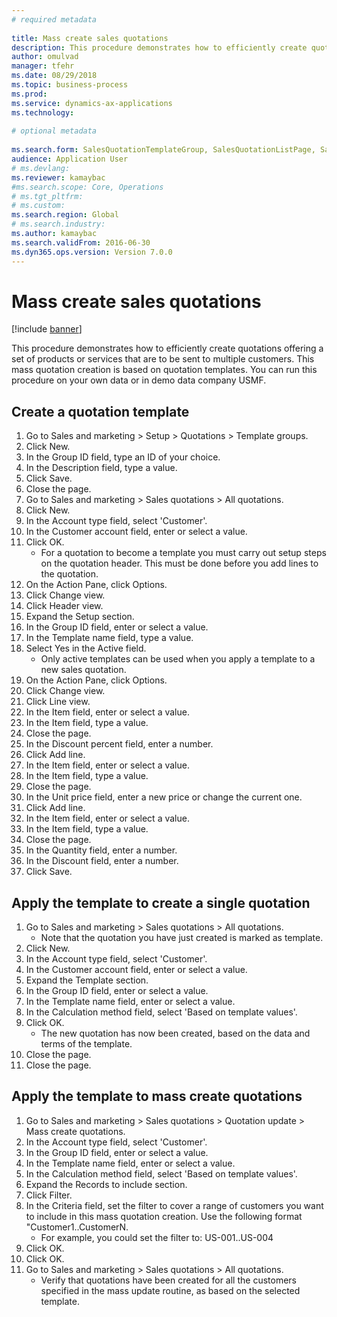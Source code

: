 ```yaml
--- 
# required metadata 
 
title: Mass create sales quotations
description: This procedure demonstrates how to efficiently create quotations offering a set of products or services that are to be sent to multiple customers. 
author: omulvad
manager: tfehr 
ms.date: 08/29/2018
ms.topic: business-process 
ms.prod:  
ms.service: dynamics-ax-applications 
ms.technology:  
 
# optional metadata 
 
ms.search.form: SalesQuotationTemplateGroup, SalesQuotationListPage, SalesCreateQuotation, SalesQuotationTable, SysQueryForm, SalesQuickQuote   
audience: Application User 
# ms.devlang:  
ms.reviewer: kamaybac
#ms.search.scope: Core, Operations 
# ms.tgt_pltfrm:  
# ms.custom:  
ms.search.region: Global
# ms.search.industry: 
ms.author: kamaybac
ms.search.validFrom: 2016-06-30 
ms.dyn365.ops.version: Version 7.0.0 
---
```

# Mass create sales quotations

[!include [banner](../../includes/banner.md)]

This procedure demonstrates how to efficiently create quotations offering a set of products or services that are to be sent to multiple customers. This mass quotation creation is based on quotation templates. You can run this procedure on your own data or in demo data company USMF.


## Create a quotation template
1. Go to Sales and marketing > Setup > Quotations > Template groups.
2. Click New.
3. In the Group ID field, type an ID of your choice.
4. In the Description field, type a value.
5. Click Save.
6. Close the page.
7. Go to Sales and marketing > Sales quotations > All quotations.
8. Click New.
9. In the Account type field, select 'Customer'.
10. In the Customer account field, enter or select a value.
11. Click OK.
    * For a quotation to become a template you must carry out  setup steps on the quotation header. This must be done before you add lines to the quotation.   
12. On the Action Pane, click Options.
13. Click Change view.
14. Click Header view.
15. Expand the Setup section.
16. In the Group ID field, enter or select a value.
17. In the Template name field, type a value.
18. Select Yes in the Active field.
    * Only active templates can be used when you apply a template to a new sales quotation.  
19. On the Action Pane, click Options.
20. Click Change view.
21. Click Line view.
22. In the Item field, enter or select a value.
23. In the Item field, type a value.
24. Close the page.
25. In the Discount percent field, enter a number.
26. Click Add line.
27. In the Item field, enter or select a value.
28. In the Item field, type a value.
29. Close the page.
30. In the Unit price field, enter a new price or change the current one.
31. Click Add line.
32. In the Item field, enter or select a value.
33. In the Item field, type a value.
34. Close the page.
35. In the Quantity field, enter a number.
36. In the Discount field, enter a number.
37. Click Save.

## Apply the template to create a single quotation
1. Go to Sales and marketing > Sales quotations > All quotations.
    * Note that the quotation you have just created is marked as template.  
2. Click New.
3. In the Account type field, select 'Customer'.
4. In the Customer account field, enter or select a value.
5. Expand the Template section.
6. In the Group ID field, enter or select a value.
7. In the Template name field, enter or select a value.
8. In the Calculation method field, select 'Based on template values'.
9. Click OK.
    * The new quotation has now been created, based on the data and terms of the template.  
10. Close the page.
11. Close the page.

## Apply the template to mass create quotations
1. Go to Sales and marketing > Sales quotations > Quotation update > Mass create quotations.
2. In the Account type field, select 'Customer'.
3. In the Group ID field, enter or select a value.
4. In the Template name field, enter or select a value.
5. In the Calculation method field, select 'Based on template values'.
6. Expand the Records to include section.
7. Click Filter.
8. In the Criteria field, set the filter to cover a range of customers you want to include in this mass quotation creation. Use the following format "Customer1..CustomerN.
    * For example, you could set the filter to: US-001..US-004  
9. Click OK.
10. Click OK.
11. Go to Sales and marketing > Sales quotations > All quotations.
    * Verify that quotations have been created for all the customers specified in the mass update routine, as based on the selected template.  

